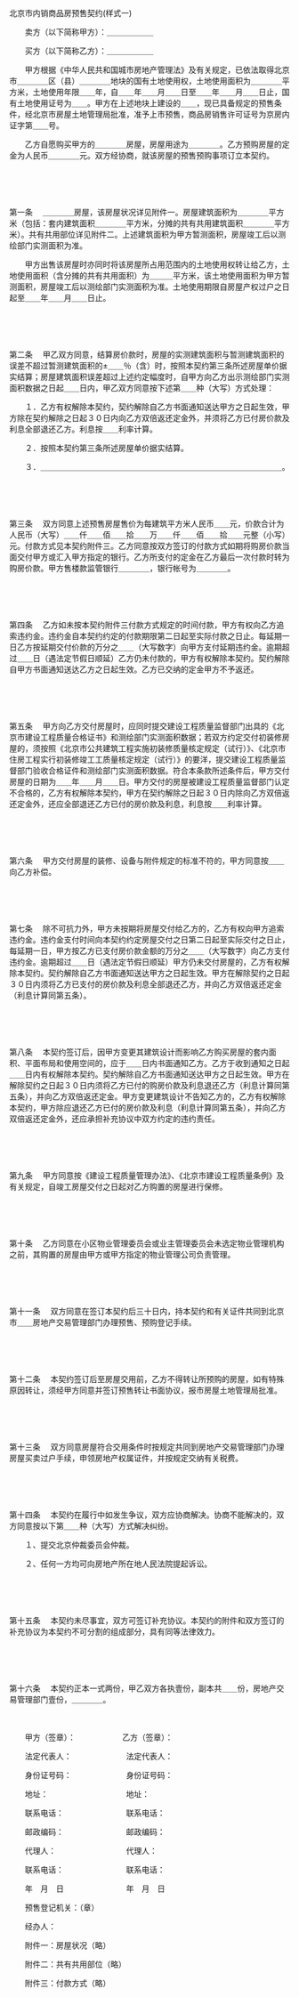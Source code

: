 



北京市内销商品房预售契约(样式一)



 

　　卖方（以下简称甲方）：＿＿＿＿＿＿

　　买方（以下简称乙方）：＿＿＿＿＿＿　　

　　甲方根据《中华人民共和国城市房地产管理法》及有关规定，已依法取得北京市＿＿＿＿区（县）＿＿＿＿地块的国有土地使用权，土地使用面积为＿＿＿＿平方米，土地使用年限＿＿年，自＿＿年＿＿月＿＿日至＿＿年＿＿月＿＿日止，国有土地使用证号为＿＿。甲方在上述地块上建设的＿＿，现已具备规定的预售条件，经北京市房屋土地管理局批准，准予上市预售，商品房销售许可证号为京房内证字第＿＿号。

　　乙方自愿购买甲方的＿＿＿＿房屋，房屋用途为＿＿＿＿。乙方预购房屋的定金为人民币＿＿＿＿元。双方经协商，就该房屋的预售预购事项订立本契约。

　　

　　

第一条
　＿＿＿＿房屋，该房屋状况详见附件一。房屋建筑面积为＿＿＿＿平方米（包括：套内建筑面积＿＿＿＿平方米，分摊的共有共用建筑面积＿＿＿＿平方米）。共有共用部位详见附件二。上述建筑面积为甲方暂测面积，房屋竣工后以测绘部门实测面积为准。

　　甲方出售该房屋时亦同时将该房屋所占用范围内的土地使用权转让给乙方，土地使用面积（含分摊的共有共用面积）为＿＿＿平方米，该土地使用面积为甲方暂测面积，房屋竣工后以测绘部门实测面积为准。土地使用期限自房屋产权过户之日起至＿＿年＿＿月＿＿日止。

　　

　　

第二条
　甲乙双方同意，结算房价款时，房屋的实测建筑面积与暂测建筑面积的误差不超过暂测建筑面积的±＿＿％（含）时，按照本契约第三条所述房屋单价据实结算；房屋建筑面积误差超过上述约定幅度时，自甲方向乙方出示测绘部门实测面积数据之日起＿＿日内，甲乙双方同意按下述第＿＿种（大写）方式处理：

　　１．乙方有权解除本契约，契约解除自乙方书面通知送达甲方之日起生效，甲方除在契约解除之日起３０日内向乙方双倍返还定金外，并须将乙方已付房价款及利息全部退还乙方。利息按＿＿利率计算。

　　２．按照本契约第三条所述房屋单价据实结算。

　　３．＿＿＿＿＿＿＿＿＿＿＿＿＿＿＿＿＿＿＿＿＿＿＿＿＿＿＿＿＿＿＿。

　　

　　

第三条
　双方同意上述预售房屋售价为每建筑平方米人民币＿＿元，价款合计为人民币（大写）＿＿仟＿＿佰＿＿拾＿＿万＿＿仟＿＿佰＿＿拾＿＿元整（小写）元。付款方式见本契约附件三。乙方同意按双方签订的付款方式如期将购房价款当面交付甲方或汇入甲方指定的银行。乙方所支付的定金在乙方最后一次付款时转为购房价款。甲方售楼款监管银行＿＿＿＿，银行帐号为＿＿＿＿。

　　

　　

第四条
　乙方如未按本契约附件三付款方式规定的时间付款，甲方有权向乙方追索违约金。违约金自本契约约定的付款期限第二日起至实际付款之日止。每延期一日乙方按延期交付价款的万分之＿＿（大写数字）向甲方支付延期违约金。逾期超过＿＿日（遇法定节假日顺延）乙方仍未付款的，甲方有权解除本契约。契约解除自甲方书面通知送达乙方之日起生效。乙方已交纳的定金甲方不予返还。

　　

　　

第五条
　甲方向乙方交付房屋时，应同时提交建设工程质量监督部门出具的《北京市建设工程质量合格证书》和测绘部门实测面积数据；若双方约定交付初装修房屋的，须按照《北京市公共建筑工程实施初装修质量核定规定（试行）》、《北京市住房工程实行初装修竣工工质量核定规定（试行）》的要洋，提交建设工程质量监督部门验收合格证件和测绘部门实测面积数据。符合本条款所述条件后，甲方交付房屋的日期为＿＿年＿＿月＿＿日。甲方交付的房屋被建设工程质量监督部门认定不合格的，乙方有权解除本契约，甲方在契约解除之日起３０日内除向乙方双倍返还定金外，还应全部退还乙方已付的房价款及利息，利息按＿＿利率计算。

　　

　　

第六条
　甲方交付房屋的装修、设备与附件规定的标准不符的，甲方同意按＿＿向乙方补偿。

　　

　　

第七条
　除不可抗力外，甲方未按期将房屋交付给乙方的，乙方有权向甲方追索违约金。违约金支付时间向本契约约定房屋交付之日第二日起至实际交付之日止，每延期一日，甲方按乙方已支付房价款金额的万分之＿＿（大写数字）向乙方支付违约金。逾期超过＿＿日（遇法定节假日顺延）甲方仍未交付房屋的，乙方有权解除本契约。契约解除自乙方书面通知送达甲方之日起生效。甲方在解除契约之日起３０日内须将乙方已支付的房价款及利息全部退还乙方，并向乙方双倍返还定金（利息计算同第五条）。

　　

　　

第八条
　本契约签订后，因甲方变更其建筑设计而影响乙方购买房屋的套内面积、平面布局和使用空间的，应于＿＿日内书面通知乙方。乙方于收到通知之日起＿＿日内有权解除本契约。契约解除自乙方书面通知送达甲方之日起生效。甲方在解除契约之日起３０日内须将乙方已付的购房价款及利息退还乙方（利息计算同第五条），并向乙方双倍返还定金。甲方变更建筑设计不告知乙方的，乙方有权解除本契约，甲方除应退还乙方已付的房价款及利息（利息计算同第五条），并向乙方双倍返还定金外，还应承担补充协议中双方约定的违约责任。

　　

　　

第九条
　甲方同意按《建设工程质量管理办法》、《北京市建设工程质量条例》及有关规定，自竣工房屋交付之日起对乙方购置的房屋进行保修。

　　

　　

第十条
　乙方同意在小区物业管理委员会或业主管理委员会未选定物业管理机构之前，其购置的房屋由甲方或甲方指定的物业管理公司负责管理。

　　

　　

第十一条
　双方同意在签订本契约后三十日内，持本契约和有关证件共同到北京市＿＿房地产交易管理部门办理预售、预购登记手续。

　　

　　

第十二条
　本契约签订后至房屋交用前，乙方不得转让所预购的房屋，如有特殊原因转让，须经甲方同意并签订预售转让书面协议，报市房屋土地管理局批准。

　　

　　

第十三条
　双方同意房屋符合交用条件时按规定共同到房地产交易管理部门办理房屋买卖过户手续，申领房地产权属证件，并按规定交纳有关税费。

　　

　　

第十四条
　本契约在履行中如发生争议，双方应协商解决。协商不能解决的，双方同意按以下第＿＿种（大写）方式解决纠纷。

　　１、提交北京仲裁委员会仲裁。

　　２、任何一方均可向房地产所在地人民法院提起诉讼。

　　

　　

第十五条
　本契约未尽事宜，双方可签订补充协议。本契约的附件和双方签订的补充协议为本契约不可分割的组成部分，具有同等法律效力。

　　

　　

第十六条
　本契约正本一式两份，甲乙双方各执壹份，副本共＿＿份，房地产交易管理部门壹份，＿＿＿＿。　　

　　

　　甲方（签章）：　　　　　　乙方（签章）：

　　法定代表人：　　　　　　　法定代表人：

　　身份证号码：　　　　　　　身份证号码：

　　地址：　　　　　　　　　　地址：

　　联系电话：　　　　　　　　联系电话：

　　邮政编码：　　　　　　　　邮政编码：

　　代理人：　　　　　　　　　代理人：

　　联系电话：　　　　　　　　联系电话：　　　　

　　年　月　日　　　　　　　　年　月　日　　

　　预售登记机关：（章）　　　　　　　　　　　　　　　　　　　　　　　　　　　　　

　　经办人：

　　附件一：房屋状况（略）

　　附件二：共有共用部位（略）

　　附件三：付款方式（略）